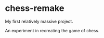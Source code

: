 # chess-remake
My first relatively massive project.

An experiment in recreating the game of chess.
